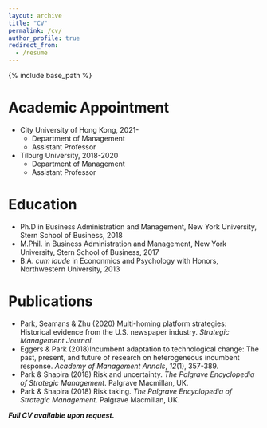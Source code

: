 ```yaml
---
layout: archive
title: "CV"
permalink: /cv/
author_profile: true
redirect_from:
  - /resume
---
```


{% include base_path %}

# Academic Appointment
* City University of Hong Kong, 2021-
  * Department of Management
  * Assistant Professor
* Tilburg University, 2018-2020
  * Department of Management
  * Assistant Professor

# Education
* Ph.D in Business Administration and Management, New York University, Stern School of Business, 2018
* M.Phil. in Business Administration and Management, New York University, Stern School of Business, 2017
* B.A. *cum laude* in Econonmics and Psychology with Honors, Northwestern University, 2013

# Publications
* Park, Seamans & Zhu (2020) Multi-homing platform strategies: Historical evidence from the U.S. newspaper industry. *Strategic Management Journal*.
* Eggers & Park (2018)Incumbent adaptation to technological change: The past, present, and future of research on heterogeneous incumbent response. *Academy of Management Annals*, *12*(1), 357-389.
* Park & Shapira (2018) Risk and uncertainty. *The Palgrave Encyclopedia of Strategic Management*. Palgrave Macmillan, UK.
* Park & Shapira (2018) Risk taking. *The Palgrave Encyclopedia of Strategic Management*. Palgrave Macmillan, UK.

***Full CV available upon request.***

